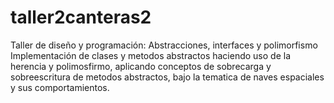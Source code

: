 # taller2canteras2
Taller de diseño y programación: Abstracciones, interfaces y polimorfismo
Implementación de clases y metodos abstractos haciendo uso de la herencia y polimosfirmo, aplicando conceptos de sobrecarga y sobreescritura de metodos abstractos, bajo la tematica de naves espaciales y sus comportamientos.
